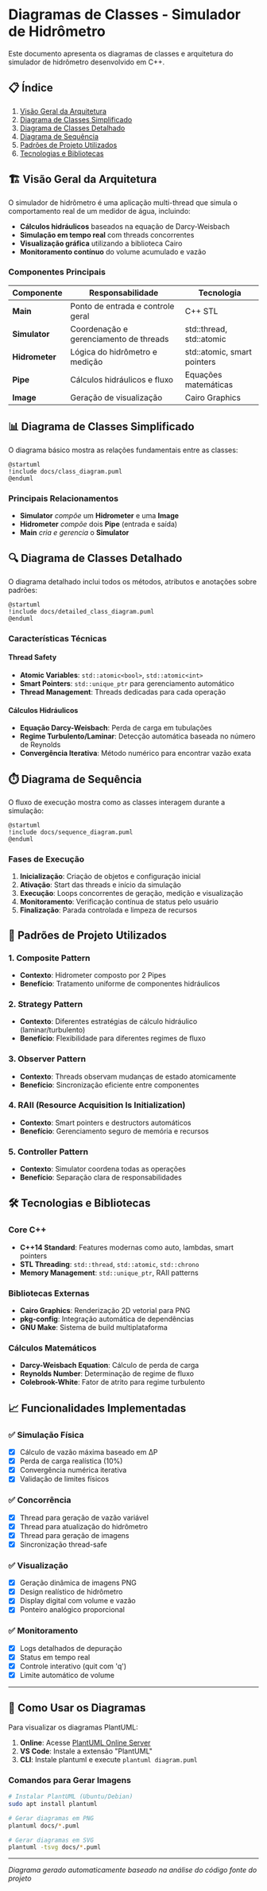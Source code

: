 # Diagramas de Classes - Simulador de Hidrômetro

Este documento apresenta os diagramas de classes e arquitetura do simulador de hidrômetro desenvolvido em C++.

## 📋 Índice

1. [Visão Geral da Arquitetura](#visão-geral-da-arquitetura)
2. [Diagrama de Classes Simplificado](#diagrama-de-classes-simplificado)
3. [Diagrama de Classes Detalhado](#diagrama-de-classes-detalhado)
4. [Diagrama de Sequência](#diagrama-de-sequência)
5. [Padrões de Projeto Utilizados](#padrões-de-projeto-utilizados)
6. [Tecnologias e Bibliotecas](#tecnologias-e-bibliotecas)

## 🏗️ Visão Geral da Arquitetura

O simulador de hidrômetro é uma aplicação multi-thread que simula o comportamento real de um medidor de água, incluindo:

- **Cálculos hidráulicos** baseados na equação de Darcy-Weisbach
- **Simulação em tempo real** com threads concorrentes
- **Visualização gráfica** utilizando a biblioteca Cairo
- **Monitoramento contínuo** do volume acumulado e vazão

### Componentes Principais

| Componente | Responsabilidade | Tecnologia |
|------------|------------------|------------|
| **Main** | Ponto de entrada e controle geral | C++ STL |
| **Simulator** | Coordenação e gerenciamento de threads | std::thread, std::atomic |
| **Hidrometer** | Lógica do hidrômetro e medição | std::atomic, smart pointers |
| **Pipe** | Cálculos hidráulicos e fluxo | Equações matemáticas |
| **Image** | Geração de visualização | Cairo Graphics |

## 📊 Diagrama de Classes Simplificado

O diagrama básico mostra as relações fundamentais entre as classes:

```plantuml
@startuml
!include docs/class_diagram.puml
@enduml
```

### Principais Relacionamentos

- **Simulator** *compõe* um **Hidrometer** e uma **Image**
- **Hidrometer** *compõe* dois **Pipe** (entrada e saída)
- **Main** *cria e gerencia* o **Simulator**

## 🔍 Diagrama de Classes Detalhado

O diagrama detalhado inclui todos os métodos, atributos e anotações sobre padrões:

```plantuml
@startuml
!include docs/detailed_class_diagram.puml
@enduml
```

### Características Técnicas

#### Thread Safety
- **Atomic Variables**: `std::atomic<bool>`, `std::atomic<int>` 
- **Smart Pointers**: `std::unique_ptr` para gerenciamento automático
- **Thread Management**: Threads dedicadas para cada operação

#### Cálculos Hidráulicos
- **Equação Darcy-Weisbach**: Perda de carga em tubulações
- **Regime Turbulento/Laminar**: Detecção automática baseada no número de Reynolds
- **Convergência Iterativa**: Método numérico para encontrar vazão exata

## ⏱️ Diagrama de Sequência

O fluxo de execução mostra como as classes interagem durante a simulação:

```plantuml
@startuml
!include docs/sequence_diagram.puml
@enduml
```

### Fases de Execução

1. **Inicialização**: Criação de objetos e configuração inicial
2. **Ativação**: Start das threads e início da simulação
3. **Execução**: Loops concorrentes de geração, medição e visualização
4. **Monitoramento**: Verificação contínua de status pelo usuário
5. **Finalização**: Parada controlada e limpeza de recursos

## 🎯 Padrões de Projeto Utilizados

### 1. **Composite Pattern**
- **Contexto**: Hidrometer composto por 2 Pipes
- **Benefício**: Tratamento uniforme de componentes hidráulicos

### 2. **Strategy Pattern** 
- **Contexto**: Diferentes estratégias de cálculo hidráulico (laminar/turbulento)
- **Benefício**: Flexibilidade para diferentes regimes de fluxo

### 3. **Observer Pattern**
- **Contexto**: Threads observam mudanças de estado atomicamente
- **Benefício**: Sincronização eficiente entre componentes

### 4. **RAII (Resource Acquisition Is Initialization)**
- **Contexto**: Smart pointers e destructors automáticos
- **Benefício**: Gerenciamento seguro de memória e recursos

### 5. **Controller Pattern**
- **Contexto**: Simulator coordena todas as operações
- **Benefício**: Separação clara de responsabilidades

## 🛠️ Tecnologias e Bibliotecas

### Core C++
- **C++14 Standard**: Features modernas como auto, lambdas, smart pointers
- **STL Threading**: `std::thread`, `std::atomic`, `std::chrono`
- **Memory Management**: `std::unique_ptr`, RAII patterns

### Bibliotecas Externas
- **Cairo Graphics**: Renderização 2D vetorial para PNG
- **pkg-config**: Integração automática de dependências
- **GNU Make**: Sistema de build multiplataforma

### Cálculos Matemáticos
- **Darcy-Weisbach Equation**: Cálculo de perda de carga
- **Reynolds Number**: Determinação de regime de fluxo
- **Colebrook-White**: Fator de atrito para regime turbulento

## 📈 Funcionalidades Implementadas

### ✅ Simulação Física
- [x] Cálculo de vazão máxima baseado em ΔP
- [x] Perda de carga realística (10%)
- [x] Convergência numérica iterativa
- [x] Validação de limites físicos

### ✅ Concorrência
- [x] Thread para geração de vazão variável
- [x] Thread para atualização do hidrômetro
- [x] Thread para geração de imagens
- [x] Sincronização thread-safe

### ✅ Visualização
- [x] Geração dinâmica de imagens PNG
- [x] Design realístico de hidrômetro
- [x] Display digital com volume e vazão
- [x] Ponteiro analógico proporcional

### ✅ Monitoramento
- [x] Logs detalhados de depuração
- [x] Status em tempo real
- [x] Controle interativo (quit com 'q')
- [x] Limite automático de volume

---

## 🚀 Como Usar os Diagramas

Para visualizar os diagramas PlantUML:

1. **Online**: Acesse [PlantUML Online Server](http://www.plantuml.com/plantuml/uml/)
2. **VS Code**: Instale a extensão "PlantUML"
3. **CLI**: Instale plantuml e execute `plantuml diagram.puml`

### Comandos para Gerar Imagens

```bash
# Instalar PlantUML (Ubuntu/Debian)
sudo apt install plantuml

# Gerar diagramas em PNG
plantuml docs/*.puml

# Gerar diagramas em SVG
plantuml -tsvg docs/*.puml
```

---

*Diagrama gerado automaticamente baseado na análise do código fonte do projeto*

